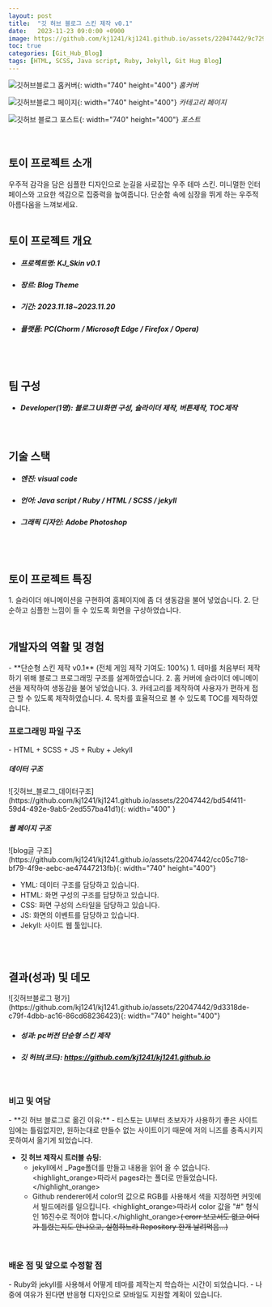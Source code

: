```yaml
---
layout: post
title:  "깃 허브 블로그 스킨 제작 v0.1"
date:   2023-11-23 09:0:00 +0900
image: https://github.com/kj1241/kj1241.github.io/assets/22047442/9c729fed-3bc7-4a75-bd86-c1d39469f82d
toc: true
categories: [Git_Hub_Blog]
tags: [HTML, SCSS, Java script, Ruby, Jekyll, Git Hug Blog]
---
```


![깃허브블로그 홈커버](https://github.com/kj1241/kj1241.github.io/assets/22047442/9c729fed-3bc7-4a75-bd86-c1d39469f82d){: width="740" height="400"}
*홈커버*

![깃허브블로그 페이지](https://github.com/kj1241/kj1241.github.io/assets/22047442/7baa4326-9434-4f52-b511-0d4f7e4256be){: width="740" height="400"}
*카테고리 페이지*

![깃허브 블로그 포스트](https://github.com/kj1241/kj1241.github.io/assets/22047442/86daf996-1ace-441e-ae40-7944e5255716){: width="740" height="400"}
*포스트*

<br>
<h2><green1_h2> 토이 프로젝트 소개 </green1_h2></h2>
우주적 감각을 담은 심플한 디자인으로 눈길을 사로잡는 우주 테마 스킨.  
미니멀한 인터페이스와 고요한 색감으로 집중력을 높여줍니다.  
단순함 속에 심장을 뛰게 하는 우주적 아름다움을 느껴보세요.

<br>
<br>
<h2><green1_h2> 토이 프로젝트 개요 </green1_h2></h2><ul>
<li><h5><green1_h5>프로젝트명: </green1_h5><span> KJ_Skin v0.1</span></h5></li>
<li><h5><green1_h5>장르: </green1_h5><span> Blog Theme</span></h5></li>
<li><h5><green1_h5>기간: </green1_h5><span> 2023.11.18~2023.11.20</span></h5></li>
<li><h5><green1_h5>플랫폼: </green1_h5><span> PC(Chorm / Microsoft Edge / Firefox / Opera) </span></h5></li></ul>

<br>
<br>
<h2><green1_h2> 팀 구성 </green1_h2></h2><ul> 
<li><h5><green1_h5>Developer(1명): </green1_h5><span> 블로그 UI화면 구성, 슬라이더 제작, 버튼제작, TOC제작 </span></h5></li>
</ul>

<br>
<h2><green1_h2> 기술 스택 </green1_h2></h2><ul>
<li><h5><green1_h5>엔진: </green1_h5><span> visual code </span></h5></li>
<li><h5><green1_h5>언어: </green1_h5><span> Java script / Ruby / HTML / SCSS / jekyll </span></h5></li>
<li><h5><green1_h5>그래픽 디자인: </green1_h5><span>Adobe Photoshop</span></h5></li>
</ul>

<br>
<br>
<h2 ><green1_h2> 토이 프로젝트 특징 </green1_h2></h2>
1. 슬라이더 애니메이션을 구현하여 홈페이지에 좀 더 생동감을 불어 넣었습니다.
2. 단순하고 심플한 느낌이 들 수 있도록 화면을 구상하였습니다.

<br>
<br>
<h2><green1_h2> 개발자의 역활 및 경험 </green1_h2></h2>
- **단순형 스킨 제작 v0.1** <span><red1_error>(전체 게임 제작 기여도: 100%)</red1_error></span>
    1. 테마를 처음부터 제작하기 위해 블로그 프로그래밍 구조를 설계하였습니다.
    2. 홈 커버에 슬라이더 에니메이션을 제작하여 생동감을 불어 넣었습니다.
    3. 카테고리를 제작하여 사용자가 편하게 접근 할 수 있도록 제작하였습니다.
    4. 목차를 효율적으로 볼 수 있도록 TOC를 제작하였습니다.



<br>
<h3><green1_h3>프로그래밍 파일 구조</green1_h3></h3>
- HTML + SCSS + JS + Ruby + Jekyll
 <!--이미지 못침범하게-->
<p><h5><green1_h5>데이터 구조 </green1_h5></h5></p>
![깃허브_블로그_데이터구조](https://github.com/kj1241/kj1241.github.io/assets/22047442/bd54f411-59d4-492e-9ab5-2ed557ba41d1){: width="400" }
<p><h5><green1_h5>웹 페이지 구조</green1_h5></h5> </p>
![blog글 구조](https://github.com/kj1241/kj1241.github.io/assets/22047442/cc05c718-bf79-4f9e-aebc-ae47447213fb){: width="740" height="400"}

- YML: 데이터 구조를 담당하고 있습니다.
- HTML: 화면 구성의 구조를 담당하고 있습니다.
- CSS: 화면 구성의 스타일을 담당하고 있습니다.
- JS: 화면의 이벤트를 담당하고 있습니다.
- Jekyll: 사이트 웹 툴입니다.

<br>
<br>
<h2><green1_h2> 결과(성과) 및 데모 </green1_h2></h2>
![깃허브블로그 평가](https://github.com/kj1241/kj1241.github.io/assets/22047442/9d3318de-c79f-4dbb-ac16-86cd68236423){: width="740" height="400"}
<ul>
<li><h5><green1_h5>성과: </green1_h5><span> pc버전 단순형 스킨 제작 </span></h5></li>
<li><h5><green1_h5>깃 허브(코드): </green1_h5><span> 
<a href="https://github.com/kj1241/kj1241.github.io">https://github.com/kj1241/kj1241.github.io</a> </span></h5></li>
</ul>

<br>
<h3><green1_h3> 비고 및 여담 </green1_h3></h3>
- **깃 허브 블로그로 옮긴 이유:**
    - 티스토는 UI부터 초보자가 사용하기 좋은 사이트임에는 틀림없지만, 원하는대로 만들수 없는 사이트이기 때문에 저의 니즈를 충족시키지 못하여서 옮기게 되었습니다.

- **깃 허브 제작시 트러블 슈팅:**
    - jekyll에서 _Page폴더를 만들고 내용을 읽어 올 수 없습니다. <highlight_orange>따라서 pages라는 폴더로 만들었습니다.</highlight_orange>
    - Github renderer에서 color의 값으로 RGB를 사용해서 색을 지정하면 커밋에서 빌드에러를 일으킵니다. <highlight_orange>따라서 color 값을 "#" 형식인 16진수로 적어야 합니다.</highlight_orange>~~( erorr 보고서도 없고 어디가 틀렸는지도 안나오고, 실험하느라 Repository 한개 날려먹음...)~~

<br>
<h3><green1_h3> 배운 점 및 앞으로 수정할 점 </green1_h3></h3>
- Ruby와 jekyll를 사용해서 어떻게 테마를 제작는지 학습하는 시간이 되었습니다.
- 나중에 여유가 된다면 반응형 디자인으로 모바일도 지원할 계획이 있습니다.

